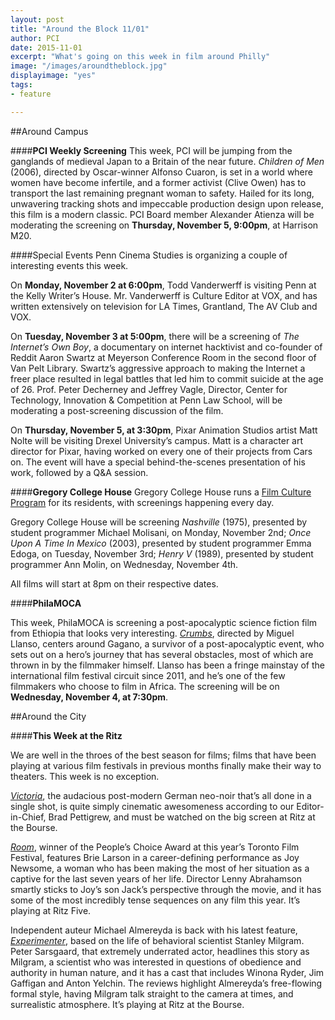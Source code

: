 ```yaml
---
layout: post
title: "Around the Block 11/01"
author: PCI
date: 2015-11-01
excerpt: "What's going on this week in film around Philly"
image: "/images/aroundtheblock.jpg"
displayimage: "yes"
tags: 
- feature

---
```

##Around Campus

####**PCI Weekly Screening**
This week, PCI will be jumping from the ganglands of medieval Japan to a Britain of the near future. *Children of Men* (2006), directed by Oscar-winner Alfonso Cuaron, is set in a world where women have become infertile, and a former activist (Clive Owen) has to transport the last remaining pregnant woman to safety. Hailed for its long, unwavering tracking shots and impeccable production design upon release, this film is a modern classic. PCI Board member Alexander Atienza will be moderating the screening on **Thursday, November 5, 9:00pm**, at Harrison M20. 

####Special Events
Penn Cinema Studies is organizing a couple of interesting events this week. 

On **Monday, November 2 at 6:00pm**, Todd Vanderwerff is visiting Penn at the Kelly Writer’s House. Mr. Vanderwerff is Culture Editor at VOX, and has written extensively on television for LA Times, Grantland, The AV Club and VOX. 

On **Tuesday, November 3 at 5:00pm**, there will be a screening of *The Internet’s Own Boy*, a documentary on internet hacktivist and co-founder of Reddit Aaron Swartz at Meyerson Conference Room in the second floor of Van Pelt Library. Swartz’s aggressive approach to making the Internet a freer place resulted in legal battles that led him to commit suicide at the age of 26. Prof. Peter Decherney and Jeffrey Vagle, Director, Center for Technology, Innovation & Competition at Penn Law School, will be moderating a post-screening discussion of the film. 

On **Thursday, November 5, at 3:30pm**, Pixar Animation Studios artist Matt Nolte will be visiting Drexel University’s campus. Matt is a character art director for Pixar, having worked on every one of their projects from Cars on. The event will have a special behind-the-scenes presentation of his work, followed by a Q&A session. 


####**Gregory College House**
Gregory College House runs a [Film Culture Program](http://gregory.house.upenn.edu/film_culture) for its residents, with screenings happening every day. 

Gregory College House will be screening *Nashville* (1975), presented by student programmer Michael Molisani, on Monday, November 2nd; *Once Upon A Time In Mexico* (2003), presented by student programmer Emma Edoga, on Tuesday, November 3rd; *Henry V* (1989), presented by student programmer Ann Molin, on Wednesday, November 4th.

All films will start at 8pm on their respective dates.


####**PhilaMOCA**

This week, PhilaMOCA is screening a post-apocalyptic science fiction film from Ethiopia that looks very interesting. [*Crumbs*](https://www.facebook.com/events/1667372620171984/), directed by Miguel Llanso, centers around Gagano, a survivor of a post-apocalyptic event, who sets out on a hero’s journey that has several obstacles, most of which are thrown in by the filmmaker himself. Llanso has been a fringe mainstay of the international film festival circuit since 2011, and he’s one of the few filmmakers who choose to film in Africa. The screening will be on **Wednesday, November 4, at 7:30pm**. 


##Around the City

####**This Week at the Ritz**

We are well in the throes of the best season for films; films that have been playing at various film festivals in previous months finally make their way to theaters. This week is no exception. 

[*Victoria*](http://www.landmarktheatres.com/philadelphia/film-info/victoria), the audacious post-modern German neo-noir that’s all done in a single shot, is quite simply cinematic awesomeness according to our Editor-in-Chief, Brad Pettigrew, and must be watched on the big screen at Ritz at the Bourse. 

[*Room*](http://www.landmarktheatres.com/philadelphia/film-info/room), winner of the People’s Choice Award at this year’s Toronto Film Festival, features Brie Larson in a career-defining performance as Joy Newsome, a woman who has been making the most of her situation as a captive for the last seven years of her life. Director Lenny Abrahamson smartly sticks to Joy’s son Jack’s perspective through the movie, and it has some of the most incredibly tense sequences on any film this year. It’s playing at Ritz Five. 

Independent auteur Michael Almereyda is back with his latest feature, [*Experimenter*](http://www.landmarktheatres.com/philadelphia/film-info/experimenter), based on the life of behavioral scientist Stanley Milgram. Peter Sarsgaard, that extremely underrated actor, headlines this story as Milgram, a scientist who was interested in questions of obedience and authority in human nature, and it has a cast that includes Winona Ryder, Jim Gaffigan and Anton Yelchin. The reviews highlight Almereyda’s free-flowing formal style, having Milgram talk straight to the camera at times, and surrealistic atmosphere. It’s playing at Ritz at the Bourse. 



